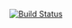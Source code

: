 [![Build Status](https://travis-ci.org/advanced-rest-client/paper-combobox.svg?branch=stage)](https://travis-ci.org/advanced-rest-client/paper-combobox)  

